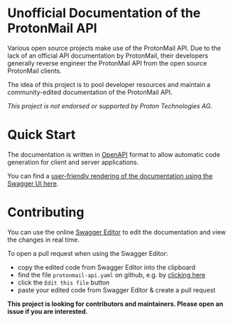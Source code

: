 # Unofficial Documentation of the ProtonMail API

Various open source projects make use of the ProtonMail API. Due to the lack of an official API documentation by ProtonMail, their developers generally reverse engineer the ProtonMail API from the open source ProtonMail clients.

The idea of this project is to pool developer resources and maintain a community-edited documentation of the ProtonMail API.

_This project is not endorsed or supported by Proton Technologies AG._


# Quick Start

The documentation is written in [OpenAPI](https://swagger.io/specification/) format to allow automatic code generation for client and server applications.

You can find a [user-friendly rendering of the documentation using the Swagger UI here](https://generator.swagger.io/?url=https://raw.githubusercontent.com/secure-mail-documentation-project/protonmail-api/main/protonmail-api.yaml).

# Contributing

You can use the online [Swagger Editor](https://editor.swagger.io/?url=https://raw.githubusercontent.com/secure-mail-documentation-project/protonmail-api/main/protonmail-api.yaml) to edit the documentation and view the changes in real time.

To open a pull request when using the Swagger Editor:
- copy the edited code from Swagger Editor into the clipboard
- find the file `protonmail-api.yaml` on github, e.g. by [clicking here](https://github.com/secure-mail-documentation-project/protonmail-api/blob/main/protonmail-api.yaml)
- click the `Edit this file` button
- paste your edited code from Swagger Editor & create a pull request

**This project is looking for contributors and maintainers. Please open an issue if you are interested.**
